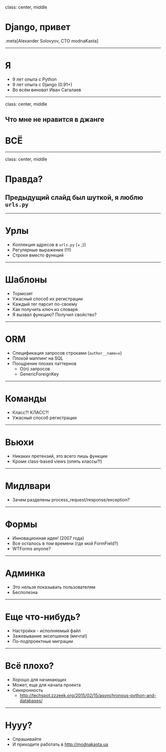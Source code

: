 class: center, middle

# Django, привет

.meta[Alexander Solovyov, CTO modnaKasta]

---

# Я

- 9 лет опыта с Python
- 9 лет опыта с Django (0.91+)
- Во всëм виноват Иван Сагалаев

---

class: center, middle

## Что мне не нравится в джанге

# ВСË

---

class: center, middle

# Правда?

## Предыдущий слайд был шуткой, я люблю `urls.py`

---

# Урлы

- Коллекция адресов в `urls.py` (+ ;))
- Регулярные выражения (!!!)
- Строки вместо функций

---

# Шаблоны

- Тормозят
- Ужасный способ их регистрации
- Каждый тег парсит по-своему
- Как получить ключ из словаря
- Я вызвал функцию? Получил свойство?

---

# ORM

- Спецификация запросов строками (`author__name=x`)
- Плохой маппинг на SQL
- Поощрение плохих паттернов
  - O(n) запросов
  - GenericForeignKey

---

# Команды

- Класс?! КЛАСС?!
- Ужасный способ регистрации

---

# Вьюхи

- Никаких претензий, это всего лишь функции
- Кроме class-based views (опять классы?!)

---

# Мидлвари

- Зачем разделены process_request/response/exception?

---

# Формы

- Инновационная идея! (2007 года)
- Все осталось в том времени (где мой FormField?)
- WTForms anyone?

---

# Админка

- Это нельзя показывать пользователям
- Бесполезна

---

# Еще что-нибудь?

- Настройки - исполняемый файл
- Зажевывание эксепшенов (мечта!)
- По-подпроектные миграции

---

# Всë плохо?

- Хорошо для начинающих
- Может, еще для начала проекта
- Синхронность
  - http://techspot.zzzeek.org/2015/02/15/asynchronous-python-and-databases/

---

# Нууу?

- Спрашивайте
- И приходите работать в http://modnakasta.ua
